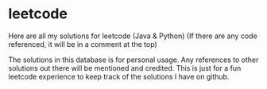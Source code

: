 # leetcode
Here are all my solutions for leetcode (Java & Python)
(If there are any code referenced, it will be in a comment at the top)

The solutions in this database is for personal usage.
Any references to other solutions out there will be mentioned and credited. 
This is just for a fun leetcode experience to keep track of the solutions I have on github.
